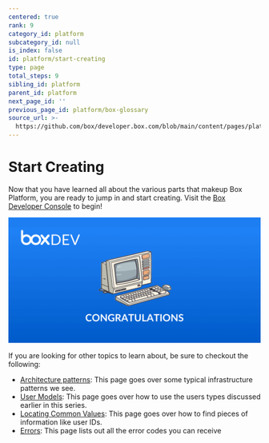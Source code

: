 ```yaml
---
centered: true
rank: 9
category_id: platform
subcategory_id: null
is_index: false
id: platform/start-creating
type: page
total_steps: 9
sibling_id: platform
parent_id: platform
next_page_id: ''
previous_page_id: platform/box-glossary
source_url: >-
  https://github.com/box/developer.box.com/blob/main/content/pages/platform/start-creating.md
---
```

# Start Creating

Now that you have learned all about the various parts that makeup Box Platform,
you are ready to jump in and start creating. Visit
the [Box Developer Console][devconsole] to begin!

<ImageFrame center>

![Start Creating](images/congrats.png)

</ImageFrame>

If you are looking for other topics to learn about, be sure to checkout
the following:

- [Architecture patterns][arch_patterns]: This page goes over some typical infrastructure patterns we see.
- [User Models][user_models]: This page goes over how to use the users types discussed earlier in this series.
- [Locating Common Values][common_values]: This page goes over how to find pieces of information like user IDs.
- [Errors][errors]: This page lists out all the error codes you can receive

[devconsole]: https://cloud.app.box.com/developers/console
[arch_patterns]: page://platform/appendix/architecture-patterns
[user_models]: page://platform/appendix//user-models
[common_values]: page://platform/appendix/locating-values
[errors]: g://api-calls/permissions-and-errors/common-errors